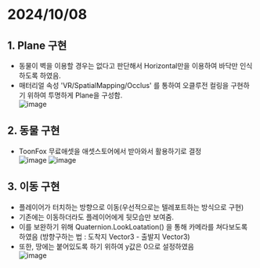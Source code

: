 # 2024/10/08
## 1. Plane 구현
- 동물이 벽을 이용할 경우는 없다고 판단해서 Horizontal만을 이용하여 바닥만 인식하도록 하였음.
- 매터리얼 속성 'VR/SpatialMapping/Occlus' 를 통하여 오클루전 컬링을 구현하기 위하여 투명하게 Plane을 구성함.
<br> ![image](https://github.com/user-attachments/assets/39e9d232-79a6-4bc6-985f-c8fcf931247a)

## 2. 동물 구현
- ToonFox 무료애셋을 애셋스토어에서 받아와서 활용하기로 결정
<br> ![image](https://github.com/user-attachments/assets/69ff0a9f-909e-4b35-8c1e-cb8159884fab)
![image](https://github.com/user-attachments/assets/7abc907d-0ca8-4d94-ad4c-90295fc9ce8d)

## 3. 이동 구현
- 플레이어가 터치하는 방향으로 이동(우선적으로는 텔레포트하는 방식으로 구현)
- 기존에는 이동하더라도 플레이어에게 뒷모습만 보여줌.
- 이를 보완하기 위해 Quaternion.LookLoatation() 을 통해 카메라를 쳐다보도록 하였음 (방향구하는 법 : 도착지 Vector3 - 출발지 Vector3)
- 또한, 땅에는 붙어있도록 하기 위하여 y값은 0으로 설정하였음
  <br> ![image](https://github.com/user-attachments/assets/987df82a-1d46-4408-8f0a-8a54ebf50406)

